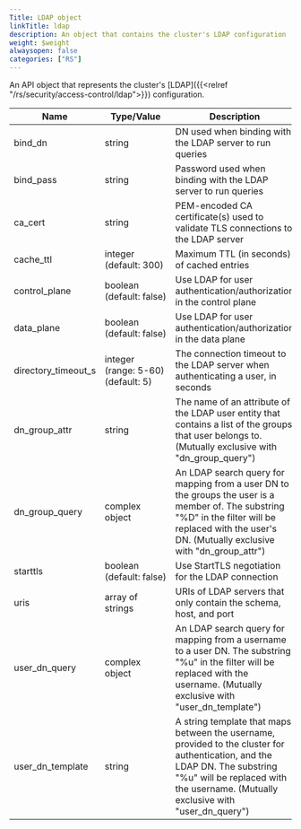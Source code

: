 ```yaml
---
Title: LDAP object
linkTitle: ldap
description: An object that contains the cluster's LDAP configuration
weight: $weight
alwaysopen: false
categories: ["RS"]
---
```


An API object that represents the cluster's [LDAP]({{<relref "/rs/security/access-control/ldap">}}) configuration.

| Name | Type/Value | Description |
|------|------------|-------------|
| bind_dn | string | DN used when binding with the LDAP server to run queries |
| bind_pass | string | Password used when binding with the LDAP server to run queries |
| ca_cert | string | PEM-encoded CA certificate(s) used to validate TLS connections to the LDAP server |
| cache_ttl | integer (default:&nbsp;300) | Maximum TTL (in seconds) of cached entries |
| control_plane | boolean (default:&nbsp;false) | Use LDAP for user authentication/authorization in the control plane |
| data_plane | boolean (default:&nbsp;false) | Use LDAP for user authentication/authorization in the data plane |
| directory_timeout_s | integer (range:&nbsp;5-60) (default:&nbsp;5) | The connection timeout to the LDAP server when authenticating a user, in seconds |
| dn_group_attr | string | The name of an attribute of the LDAP user entity that contains a list of the groups that user belongs to. (Mutually exclusive with "dn_group_query") |
| dn_group_query | complex object | An LDAP search query for mapping from a user DN to the groups the user is a member of. The substring "%D" in the filter will be replaced with the user's DN. (Mutually exclusive with "dn_group_attr") |
| starttls | boolean (default:&nbsp;false) | Use StartTLS negotiation for the LDAP connection |
| uris | array of strings | URIs of LDAP servers that only contain the schema, host, and port |
| user_dn_query | complex object | An LDAP search query for mapping from a username to a user DN. The substring "%u" in the filter will be replaced with the username. (Mutually exclusive with "user_dn_template") |
| user_dn_template | string | A string template that maps between the username, provided to the cluster for authentication, and the LDAP DN. The substring "%u" will be replaced with the username. (Mutually exclusive with "user_dn_query") |
